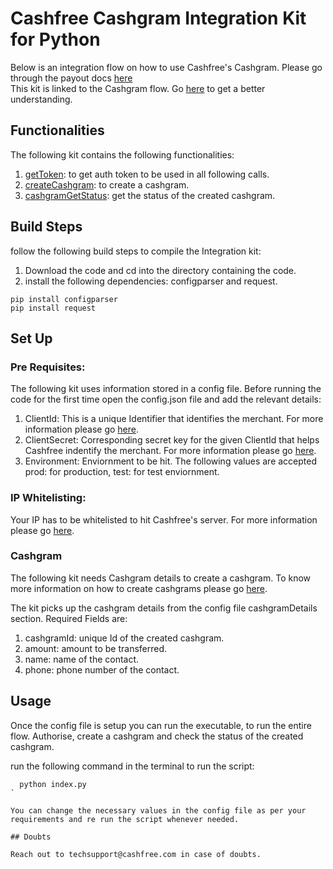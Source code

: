 # Cashfree Cashgram Integration Kit for Python

Below is an integration flow on how to use Cashfree's Cashgram.
Please go through the payout docs [here](https://docs.cashfree.com/docs/payout/guide/)
<br/>
This kit is linked to the Cashgram flow. Go [here](https://dev.cashfree.com/payouts/integrations/cashgram) to get a better understanding.
<br/>

## Functionalities

The following kit contains the following functionalities:
    <ol>
    <li> [getToken](https://dev.cashfree.com/api-reference/payouts-api#authorise): to get auth token to be used in all following calls.
    <li> [createCashgram](https://dev.cashfree.com/api-reference/payouts-api#create-cashgram-request): to create a cashgram.
    <li> [cashgramGetStatus](https://dev.cashfree.com/api-reference/payouts-api#create-cashgram-request): get the status of the created cashgram.
    </ol>

## Build Steps

follow the following build steps to compile the Integration kit:
  1. Download the code and cd into the directory containing the code.
  2. install the following dependencies: configparser and request.
  ```
  pip install configparser
  pip install request
  ```
 
## Set Up

### Pre Requisites:
The following kit uses information stored in a config file. Before running the code for the first time open the config.json file
and add the relevant details:
  1. ClientId: This is a unique Identifier that identifies the merchant. For more information please go [here](https://dev.cashfree.com/payouts/integrations/pre-requisites#credentials).
  2. ClientSecret: Corresponding secret key for the given ClientId that helps Cashfree indentify the merchant. For more information please go [here](https://dev.cashfree.com/payouts/integrations/pre-requisites#credentials).
  3. Environment: Enviornment to be hit. The following values are accepted prod: for production, test: for test enviornment.

### IP Whitelisting:

Your IP has to be whitelisted to hit Cashfree's server. For more information please go [here](https://dev.cashfree.com/payouts/integrations/pre-requisites#ip).

### Cashgram

The following kit needs Cashgram details to create a cashgram. To know more information on how to create cashgrams please go [here](https://dev.cashfree.com/api-reference/payouts-api#create-cashgram-request).

The kit picks up the cashgram details from the config file cashgramDetails section.
Required Fields are:
  1. cashgramId: unique Id of the created cashgram.
  2. amount: amount to be transferred.
  3. name: name of the contact.
  4. phone: phone number of the contact.

## Usage

Once the config file is setup you can run the executable, to run the entire flow. Authorise, create a cashgram 
and check the status of the created cashgram.

run the following command in the terminal to run the script:
```
  python index.py
`

You can change the necessary values in the config file as per your requirements and re run the script whenever needed.

## Doubts

Reach out to techsupport@cashfree.com in case of doubts.
 



